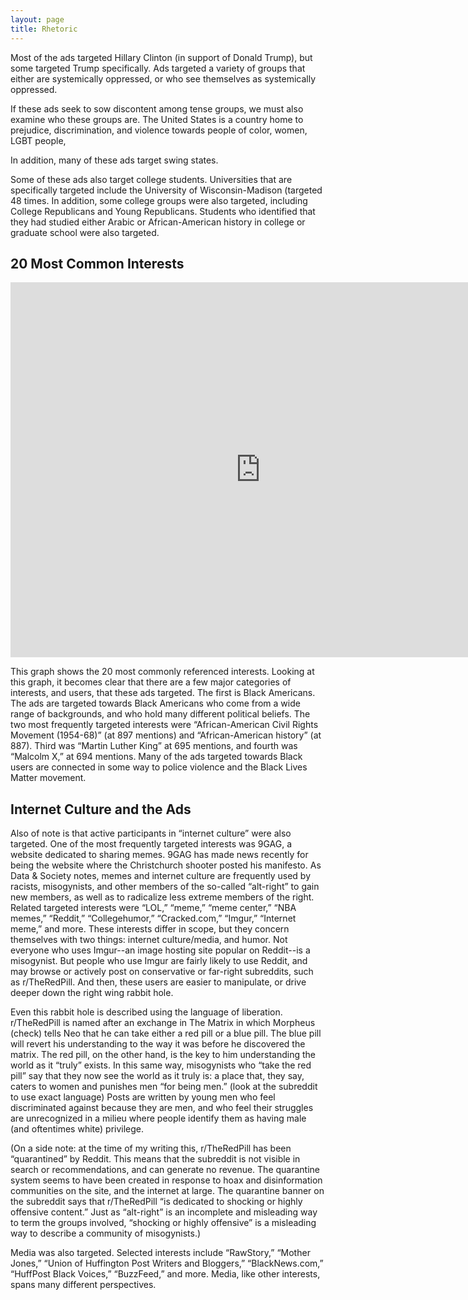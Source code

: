 ```yaml
---
layout: page
title: Rhetoric
---
```


Most of the ads targeted Hillary Clinton (in support of Donald Trump), but some targeted Trump specifically. Ads targeted a variety of groups that either are systemically oppressed, or who see themselves as systemically oppressed. 

If these ads seek to sow discontent among tense groups, we must also examine who these groups are. The United States is a country home to prejudice, discrimination, and violence towards people of color, women, LGBT people, 

In addition, many of these ads target swing states.

Some of these ads also target college students. Universities that are specifically targeted include the University of Wisconsin-Madison (targeted 48 times. In addition, some college groups were also targeted, including College Republicans and Young Republicans. Students who identified that they had studied either Arabic or African-American history in college or graduate school were also targeted.

## 20 Most Common Interests

<iframe seamless frameborder="0" src="https://public.tableau.com/views/Locationofads/Sheet1?:embed=y&:display_count=yes&publish=yes&:showVizHome=no" width="800" height="600"></iframe>

This graph shows the 20 most commonly referenced interests. Looking at this graph, it becomes clear that there are a few major categories of interests, and users, that these ads targeted. The first is Black Americans. The ads are targeted towards Black Americans who come from a wide range of backgrounds, and who hold many different political beliefs. The two most frequently targeted interests were “African-American Civil Rights Movement (1954-68)” (at 897 mentions) and “African-American history” (at 887). Third was “Martin Luther King” at 695 mentions, and fourth was “Malcolm X,” at 694 mentions. Many of the ads targeted towards Black users are connected in some way to police violence and the Black Lives Matter movement.

## Internet Culture and the Ads

Also of note is that active participants in “internet culture” were also targeted. One of the most frequently targeted interests was 9GAG, a website dedicated to sharing memes. 9GAG has made news recently for being the website where the Christchurch shooter posted his manifesto. As Data & Society notes, memes and internet culture are frequently used by racists, misogynists, and other members of the so-called “alt-right” to gain new members, as well as to radicalize less extreme members of the right. Related targeted interests were “LOL,” “meme,” “meme center,” “NBA memes,” “Reddit,” “Collegehumor,” “Cracked.com,” “Imgur,” “Internet meme,” and more. These interests differ in scope, but they concern themselves with two things: internet culture/media, and humor. Not everyone who uses Imgur--an image hosting site popular on Reddit--is a misogynist. But people who use Imgur are fairly likely to use Reddit, and may browse or actively post on conservative or far-right subreddits, such as r/TheRedPill. And then, these users are easier to manipulate, or drive deeper down the right wing rabbit hole.

Even this rabbit hole is described using the language of liberation. r/TheRedPill is named after an exchange in The Matrix in which Morpheus (check) tells Neo that he can take either a red pill or a blue pill. The blue pill will revert his understanding to the way it was before he discovered the matrix. The red pill, on the other hand, is the key to him understanding the world as it “truly” exists. In this same way, misogynists who “take the red pill” say that they now see the world as it truly is: a place that, they say, caters to women and punishes men “for being men.” (look at the subreddit to use exact language) Posts are written by young men who feel discriminated against because they are men, and who feel their struggles are unrecognized in a milieu where people identify them as having male (and oftentimes white) privilege. 

(On a side note: at the time of my writing this, r/TheRedPill has been “quarantined” by Reddit. This means that the subreddit is not visible in search or recommendations, and can generate no revenue. The quarantine system seems to have been created in response to hoax and disinformation communities on the site, and the internet at large. The quarantine banner on the subreddit says that r/TheRedPill “is dedicated to shocking or highly offensive content.” Just as “alt-right” is an incomplete and misleading way to term the groups involved, “shocking or highly offensive” is a misleading way to describe a community of misogynists.)

Media was also targeted. Selected interests include “RawStory,” “Mother Jones,” “Union of Huffington Post Writers and Bloggers,” “BlackNews.com,” “HuffPost Black Voices,” “BuzzFeed,” and more. Media, like other interests, spans many different perspectives.
